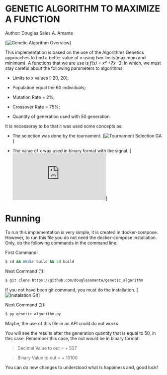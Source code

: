 # GENETIC ALGORITHM TO MAXIMIZE A FUNCTION 

Author: Douglas Sales A. Amante 

[![Genetic Algorithm Overview](https://www.sciencedirect.com/topics/engineering/genetic-algorithm-method)]

This implementation is based on the use of the Algorithms Genetics approaches to find a better value of x using two limits(maximum and minimum). A functions that we are use is *f(x) = x² +7x -3*. In which, we must stay careful about the following parameters to algorithms: 

- Limits to x values [-20, 20];

- Population equal the 60 individuals;

- Mutation Rate = 2%;

- Crossover Rate = 75%; 

- Quantity of generation used with 50 generation.

It is necesseray to be that it was used some concepts as: 

- The selection was done by the tournament.   [![Tournament Selection GA](https://www.geeksforgeeks.org/tournament-selection-ga/)]

- The value of x was used in binary format with the signal.  [![Introduction to GA](https://www.whitman.edu/Documents/Academics/Mathematics/2014/carrjk.pdf)]


# Running

To run this implementation is very simple, it is created in docker-compose. However, to run this file you do not need the docker-compose installation. Only, do the following commands in the command line: 

First Command: 
```sh
$ cd && mkdir build && cd build
```

Next Command (1):
```sh
$ git clone https://github.com/douglasamante/genetic_algorithm
```
If you not have been git command, you must do the installation.   [![Instalation Git](https://git-scm.com/book/en/v2/Getting-Started-Installing-Git)]

Next Command (2): 
```sh
$ py genetic_algorithm.py
```

Maybe, the use of this file in an API could do not works.

You will see the results after the generation quantity that is equal to 50, in this case. Remember this case, the out would be in binary format: 

> Decimal Value to out = + 537

> Binary Value to out =  + 10100

You can do new changes to understood what is happiness and, good luck!

